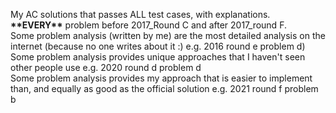 My AC solutions that passes ALL test cases, with explanations. <br />
  **\*\*EVERY\*\*** problem before 2017_Round C and after 2017_round F. <br />
Some problem analysis (written by me) are the most detailed analysis on the internet (because no one writes about it :)    e.g. 2016 round e problem d) <br />
Some problem analysis provides unique approaches that I haven't seen other people use    e.g. 2020 round d problem d <br />
Some problem analysis provides my approach that is easier to implement than, and equally as good as the official solution   e.g. 2021 round f problem b <br />
